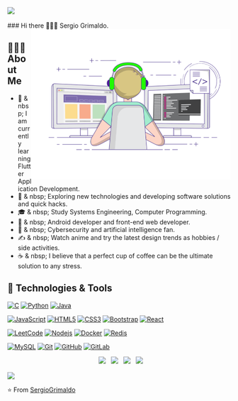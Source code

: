 <p align="left">
  <img src="https://user-images.githubusercontent.com/5679180/79618120-0daffb80-80be-11ea-819e-d2b0fa904d07.gif" width="27px">
</p>
### Hi there 👋🏻‍💻  Sergio Grimaldo. 
<img align="right" alt="GIF" src="https://raw.githubusercontent.com/devSouvik/devSouvik/master/gif3.gif" width="450"/>

 ## 👨🏻‍💻 About Me

- 🔭 & nbsp; I am currently learning Flutter Application Development.
- 🤔 & nbsp; Exploring new technologies and developing software solutions and quick hacks.
- 🎓 & nbsp; Study Systems Engineering, Computer Programming.
- 💼 & nbsp; Android developer and front-end web developer.
- 🌱 & nbsp; Cybersecurity and artificial intelligence fan.
- ✍️ & nbsp; Watch anime and try the latest design trends as hobbies / side activities.
- ☕ & nbsp; I believe that a perfect cup of coffee can be the ultimate solution to any stress. 

## 🔧 Technologies & Tools

[![C](https://img.shields.io/badge/-A8B9CC?style=flat&logo=c&logoColor=white)](https://github.com/sergiogrimaldo) 
[![Python](https://img.shields.io/badge/-Python-black?style=flat&logo=python)](https://github.com/sergiogrimaldo)
[![Java](https://img.shields.io/badge/Java-orange?style=flat&logo=java&logoColor=white)](https://github.com/sergiogrimaldo)

[![JavaScript](https://img.shields.io/badge/-JavaScript-black?style=flat&logo=javascript)](https://github.com/sergiogrimaldo) 
[![HTML5](https://img.shields.io/badge/-HTML5-E34F26?style=flat&logo=html5&logoColor=white)](https://github.com/sergiogrimaldo) 
[![CSS3](https://img.shields.io/badge/-CSS3-1572B6?style=flat&logo=css3)](https://github.com/sergiogrimaldo) 
[![Bootstrap](https://img.shields.io/badge/-Bootstrap-563D7C?style=flat&logo=bootstrap)](https://github.com/sergiogrimaldo)
[![React](https://img.shields.io/badge/-React-black?style=flat&logo=react)](https://github.com/sergiogrimaldo) 

[![LeetCode](https://img.shields.io/badge/-LeetCode-02569B?style=flat&logo=leetCode)](https://github.com/sergiogrimaldo)
[![Nodejs](https://img.shields.io/badge/-Nodejs-black?style=flat&logo=Node.js)](https://github.com/sergiogrimaldo)
[![Docker](https://img.shields.io/badge/-Docker-black?style=flat&logo=docker)](https://github.com/sergiogrimaldo) 
[![Redis](https://img.shields.io/badge/-Redis-black?style=flat&logo=redis)](https://github.com/sergiogrimaldo) 

[![MySQL](https://img.shields.io/badge/-MySQL-black?style=flat&logo=mysql)](https://github.com/sergiogrimaldo)
[![Git](https://img.shields.io/badge/-Git-black?style=flat&logo=git)](https://github.com/sergiogrimaldo) 
[![GitHub](https://img.shields.io/badge/-GitHub-181717?style=flat&logo=github)](https://github.com/sergiogrimaldo)
[![GitLab](https://img.shields.io/badge/-GitLab-FCA121?style=flat&logo=gitlab)](https://github.com/sergiogrimaldo)

<p align="center">
&nbsp; <a href="https://twitter.com/Mrs_Anonymous" target="_blank" rel="noopener noreferrer"><img src="https://img.icons8.com/plasticine/100/000000/twitter.png" width="50" /></a>  
&nbsp; <a href="https://www.instagram.com/cyborg_wizard/" target="_blank" rel="noopener noreferrer"><img src="https://img.icons8.com/plasticine/100/000000/instagram-new.png" width="50" /></a>  
&nbsp; <a href="https://www.linkedin.com/in/sergio-grimaldo-26472b189/" target="_blank" rel="noopener noreferrer"><img src="https://img.icons8.com/plasticine/100/000000/linkedin.png" width="50" /></a>
&nbsp; <a href="mailto:alejogrim56@gmail.com" target="_blank" rel="noopener noreferrer"><img src="https://img.icons8.com/plasticine/100/000000/gmail.png"  width="50" /></a>
</p>

<img align="center" src="https://user-images.githubusercontent.com/5713670/87202985-820dcb80-c2b6-11ea-9f56-7ec461c497c3.gif" width="150">

⭐️ From [SergioGrimaldo](https://github.com/sergiogrimaldo)
